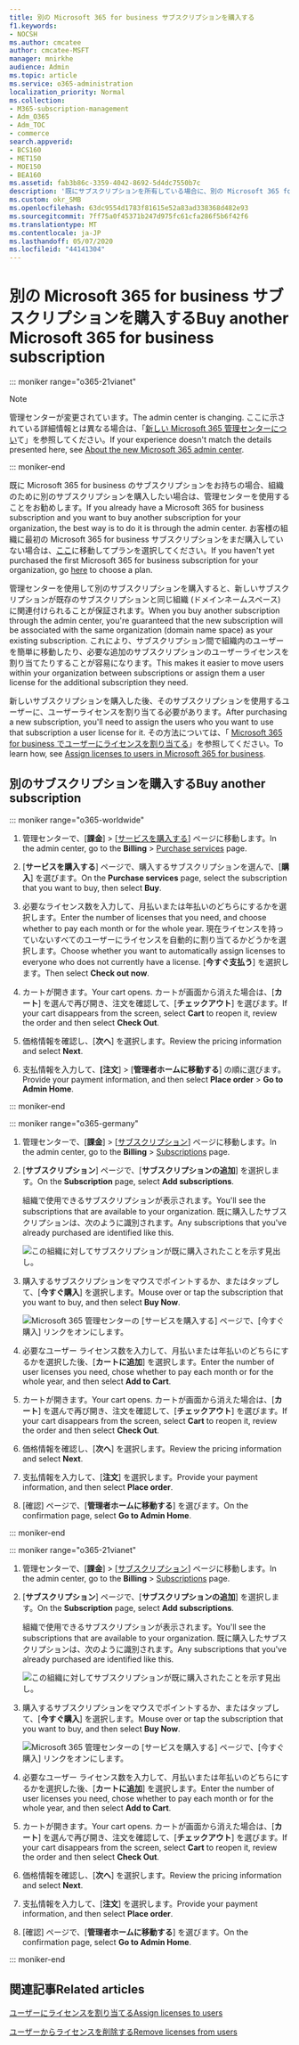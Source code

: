 ```yaml
---
title: 別の Microsoft 365 for business サブスクリプションを購入する
f1.keywords:
- NOCSH
ms.author: cmcatee
author: cmcatee-MSFT
manager: mnirkhe
audience: Admin
ms.topic: article
ms.service: o365-administration
localization_priority: Normal
ms.collection:
- M365-subscription-management
- Adm_O365
- Adm_TOC
- commerce
search.appverid:
- BCS160
- MET150
- MOE150
- BEA160
ms.assetid: fab3b86c-3359-4042-8692-5d4dc7550b7c
description: '既にサブスクリプションを所有している場合に、別の Microsoft 365 for business サブスクリプションをお客様の組織に購入する方法について説明します。 '
ms.custom: okr_SMB
ms.openlocfilehash: 63dc9554d1783f81615e52a83ad338368d482e93
ms.sourcegitcommit: 7ff75a0f45371b247d975fc61cfa286f5b6f42f6
ms.translationtype: MT
ms.contentlocale: ja-JP
ms.lasthandoff: 05/07/2020
ms.locfileid: "44141304"
---
```

# <a name="buy-another-microsoft-365-for-business-subscription"></a><span data-ttu-id="308e8-103">別の Microsoft 365 for business サブスクリプションを購入する</span><span class="sxs-lookup"><span data-stu-id="308e8-103">Buy another Microsoft 365 for business subscription</span></span>

::: moniker range="o365-21vianet"

> [!NOTE]
> <span data-ttu-id="308e8-104">管理センターが変更されています。</span><span class="sxs-lookup"><span data-stu-id="308e8-104">The admin center is changing.</span></span> <span data-ttu-id="308e8-105">ここに示されている詳細情報とは異なる場合は、「[新しい Microsoft 365 管理センターについ](https://docs.microsoft.com/microsoft-365/admin/microsoft-365-admin-center-preview?view=o365-21vianet)て」を参照してください。</span><span class="sxs-lookup"><span data-stu-id="308e8-105">If your experience doesn't match the details presented here, see [About the new Microsoft 365 admin center](https://docs.microsoft.com/microsoft-365/admin/microsoft-365-admin-center-preview?view=o365-21vianet).</span></span>

::: moniker-end

<span data-ttu-id="308e8-106">既に Microsoft 365 for business のサブスクリプションをお持ちの場合、組織のために別のサブスクリプションを購入したい場合は、管理センターを使用することをお勧めします。</span><span class="sxs-lookup"><span data-stu-id="308e8-106">If you already have a Microsoft 365 for business subscription and you want to buy another subscription for your organization, the best way is to do it is through the admin center.</span></span> <span data-ttu-id="308e8-107">お客様の組織に最初の Microsoft 365 for business サブスクリプションをまだ購入していない場合は、[ここ](https://products.office.com/business/compare-office-365-for-business-plans)に移動してプランを選択してください。</span><span class="sxs-lookup"><span data-stu-id="308e8-107">If you haven't yet purchased the first Microsoft 365 for business subscription for your organization, go [here](https://products.office.com/business/compare-office-365-for-business-plans) to choose a plan.</span></span>
  
<span data-ttu-id="308e8-108">管理センターを使用して別のサブスクリプションを購入すると、新しいサブスクリプションが既存のサブスクリプションと同じ組織 (ドメインネームスペース) に関連付けられることが保証されます。</span><span class="sxs-lookup"><span data-stu-id="308e8-108">When you buy another subscription through the admin center, you're guaranteed that the new subscription will be associated with the same organization (domain name space) as your existing subscription.</span></span> <span data-ttu-id="308e8-109">これにより、サブスクリプション間で組織内のユーザーを簡単に移動したり、必要な追加のサブスクリプションのユーザーライセンスを割り当てたりすることが容易になります。</span><span class="sxs-lookup"><span data-stu-id="308e8-109">This makes it easier to move users within your organization between subscriptions or assign them a user license for the additional subscription they need.</span></span>
  
<span data-ttu-id="308e8-110">新しいサブスクリプションを購入した後、そのサブスクリプションを使用するユーザーに、ユーザーライセンスを割り当てる必要があります。</span><span class="sxs-lookup"><span data-stu-id="308e8-110">After purchasing a new subscription, you'll need to assign the users who you want to use that subscription a user license for it.</span></span> <span data-ttu-id="308e8-111">その方法については、「 [Microsoft 365 for business でユーザーにライセンスを割り当てる](../admin/manage/assign-licenses-to-users.md)」を参照してください。</span><span class="sxs-lookup"><span data-stu-id="308e8-111">To learn how, see [Assign licenses to users in Microsoft 365 for business](../admin/manage/assign-licenses-to-users.md).</span></span>
  
## <a name="buy-another-subscription"></a><span data-ttu-id="308e8-112">別のサブスクリプションを購入する</span><span class="sxs-lookup"><span data-stu-id="308e8-112">Buy another subscription</span></span>

::: moniker range="o365-worldwide"


1. <span data-ttu-id="308e8-113">管理センターで、[**課金**] \> [<a href="https://go.microsoft.com/fwlink/p/?linkid=868433" target="_blank">サービスを購入する</a>] ページに移動します。</span><span class="sxs-lookup"><span data-stu-id="308e8-113">In the admin center, go to the **Billing** \> <a href="https://go.microsoft.com/fwlink/p/?linkid=868433" target="_blank">Purchase services</a> page.</span></span>

2. <span data-ttu-id="308e8-114">[**サービスを購入する**] ページで、購入するサブスクリプションを選んで、[**購入**] を選びます。</span><span class="sxs-lookup"><span data-stu-id="308e8-114">On the **Purchase services** page, select the subscription that you want to buy, then select **Buy**.</span></span>

3. <span data-ttu-id="308e8-115">必要なライセンス数を入力して、月払いまたは年払いのどちらにするかを選択します。</span><span class="sxs-lookup"><span data-stu-id="308e8-115">Enter the number of licenses that you need, and choose whether to pay each month or for the whole year.</span></span> <span data-ttu-id="308e8-116">現在ライセンスを持っていないすべてのユーザーにライセンスを自動的に割り当てるかどうかを選択します。</span><span class="sxs-lookup"><span data-stu-id="308e8-116">Choose whether you want to automatically assign licenses to everyone who does not currently have a license.</span></span> <span data-ttu-id="308e8-117">[**今すぐ支払う**] を選択します。</span><span class="sxs-lookup"><span data-stu-id="308e8-117">Then select **Check out now**.</span></span>

4. <span data-ttu-id="308e8-118">カートが開きます。</span><span class="sxs-lookup"><span data-stu-id="308e8-118">Your cart opens.</span></span> <span data-ttu-id="308e8-119">カートが画面から消えた場合は、[**カート**] を選んで再び開き、注文を確認して、[**チェックアウト**] を選びます。</span><span class="sxs-lookup"><span data-stu-id="308e8-119">If your cart disappears from the screen, select **Cart** to reopen it, review the order and then select **Check Out**.</span></span>

5. <span data-ttu-id="308e8-120">価格情報を確認し、[**次へ**] を選択します。</span><span class="sxs-lookup"><span data-stu-id="308e8-120">Review the pricing information and select **Next**.</span></span>

6. <span data-ttu-id="308e8-121">支払情報を入力して、**[注文**] \> [**管理者ホームに移動する**] の順に選びます。</span><span class="sxs-lookup"><span data-stu-id="308e8-121">Provide your payment information, and then select **Place order** \> **Go to Admin Home**.</span></span>

::: moniker-end

::: moniker range="o365-germany"

1. <span data-ttu-id="308e8-122">管理センターで、[**課金**] \> [<a href="https://go.microsoft.com/fwlink/p/?linkid=847745" target="_blank">サブスクリプション</a>] ページに移動します。</span><span class="sxs-lookup"><span data-stu-id="308e8-122">In the admin center, go to the **Billing** \> <a href="https://go.microsoft.com/fwlink/p/?linkid=847745" target="_blank">Subscriptions</a> page.</span></span>

2. <span data-ttu-id="308e8-123">[**サブスクリプション**] ページで、[**サブスクリプションの追加**] を選択します。</span><span class="sxs-lookup"><span data-stu-id="308e8-123">On the **Subscription** page, select **Add subscriptions**.</span></span>

    <span data-ttu-id="308e8-124">組織で使用できるサブスクリプションが表示されます。</span><span class="sxs-lookup"><span data-stu-id="308e8-124">You'll see the subscriptions that are available to your organization.</span></span> <span data-ttu-id="308e8-125">既に購入したサブスクリプションは、次のように識別されます。</span><span class="sxs-lookup"><span data-stu-id="308e8-125">Any subscriptions that you've already purchased are identified like this.</span></span>

    ![この組織に対してサブスクリプションが既に購入されたことを示す見出し。](../media/9e18d31a-24a5-4c64-a71c-fafd4a4feb28.png)
  
3. <span data-ttu-id="308e8-127">購入するサブスクリプションをマウスでポイントするか、またはタップして、[**今すぐ購入**] を選択します。</span><span class="sxs-lookup"><span data-stu-id="308e8-127">Mouse over or tap the subscription that you want to buy, and then select **Buy Now**.</span></span>

    ![Microsoft 365 管理センターの [サービスを購入する] ページで、[今すぐ購入] リンクをオンにします。](../media/f344c0a8-c58f-461d-b8e9-cddbb18f8ee8.png)
  
4. <span data-ttu-id="308e8-129">必要なユーザー ライセンス数を入力して、月払いまたは年払いのどちらにするかを選択した後、[**カートに追加**] を選択します。</span><span class="sxs-lookup"><span data-stu-id="308e8-129">Enter the number of user licenses you need, chose whether to pay each month or for the whole year, and then select **Add to Cart**.</span></span>

5. <span data-ttu-id="308e8-130">カートが開きます。</span><span class="sxs-lookup"><span data-stu-id="308e8-130">Your cart opens.</span></span> <span data-ttu-id="308e8-131">カートが画面から消えた場合は、[**カート**] を選んで再び開き、注文を確認して、[**チェックアウト**] を選びます。</span><span class="sxs-lookup"><span data-stu-id="308e8-131">If your cart disappears from the screen, select **Cart** to reopen it, review the order and then select **Check Out**.</span></span>

6. <span data-ttu-id="308e8-132">価格情報を確認し、[**次へ**] を選択します。</span><span class="sxs-lookup"><span data-stu-id="308e8-132">Review the pricing information and select **Next**.</span></span>

7. <span data-ttu-id="308e8-133">支払情報を入力して、[**注文**] を選択します。</span><span class="sxs-lookup"><span data-stu-id="308e8-133">Provide your payment information, and then select **Place order**.</span></span>

8. <span data-ttu-id="308e8-134">[確認] ページで、[**管理者ホームに移動する**] を選びます。</span><span class="sxs-lookup"><span data-stu-id="308e8-134">On the confirmation page, select **Go to Admin Home**.</span></span>

::: moniker-end

::: moniker range="o365-21vianet"

1. <span data-ttu-id="308e8-135">管理センターで、[**課金**] \> [<a href="https://go.microsoft.com/fwlink/p/?linkid=850626" target="_blank">サブスクリプション</a>] ページに移動します。</span><span class="sxs-lookup"><span data-stu-id="308e8-135">In the admin center, go to the **Billing** \> <a href="https://go.microsoft.com/fwlink/p/?linkid=850626" target="_blank">Subscriptions</a> page.</span></span>

2. <span data-ttu-id="308e8-136">[**サブスクリプション**] ページで、[**サブスクリプションの追加**] を選択します。</span><span class="sxs-lookup"><span data-stu-id="308e8-136">On the **Subscription** page, select **Add subscriptions**.</span></span>

    <span data-ttu-id="308e8-137">組織で使用できるサブスクリプションが表示されます。</span><span class="sxs-lookup"><span data-stu-id="308e8-137">You'll see the subscriptions that are available to your organization.</span></span> <span data-ttu-id="308e8-138">既に購入したサブスクリプションは、次のように識別されます。</span><span class="sxs-lookup"><span data-stu-id="308e8-138">Any subscriptions that you've already purchased are identified like this.</span></span>

    ![この組織に対してサブスクリプションが既に購入されたことを示す見出し。](../media/9e18d31a-24a5-4c64-a71c-fafd4a4feb28.png)
  
3. <span data-ttu-id="308e8-140">購入するサブスクリプションをマウスでポイントするか、またはタップして、[**今すぐ購入**] を選択します。</span><span class="sxs-lookup"><span data-stu-id="308e8-140">Mouse over or tap the subscription that you want to buy, and then select **Buy Now**.</span></span>

    ![Microsoft 365 管理センターの [サービスを購入する] ページで、[今すぐ購入] リンクをオンにします。](../media/f344c0a8-c58f-461d-b8e9-cddbb18f8ee8.png)
  
4. <span data-ttu-id="308e8-142">必要なユーザー ライセンス数を入力して、月払いまたは年払いのどちらにするかを選択した後、[**カートに追加**] を選択します。</span><span class="sxs-lookup"><span data-stu-id="308e8-142">Enter the number of user licenses you need, chose whether to pay each month or for the whole year, and then select **Add to Cart**.</span></span>

5. <span data-ttu-id="308e8-143">カートが開きます。</span><span class="sxs-lookup"><span data-stu-id="308e8-143">Your cart opens.</span></span> <span data-ttu-id="308e8-144">カートが画面から消えた場合は、[**カート**] を選んで再び開き、注文を確認して、[**チェックアウト**] を選びます。</span><span class="sxs-lookup"><span data-stu-id="308e8-144">If your cart disappears from the screen, select **Cart** to reopen it, review the order and then select **Check Out**.</span></span>

6. <span data-ttu-id="308e8-145">価格情報を確認し、[**次へ**] を選択します。</span><span class="sxs-lookup"><span data-stu-id="308e8-145">Review the pricing information and select **Next**.</span></span>

7. <span data-ttu-id="308e8-146">支払情報を入力して、[**注文**] を選択します。</span><span class="sxs-lookup"><span data-stu-id="308e8-146">Provide your payment information, and then select **Place order**.</span></span>

8. <span data-ttu-id="308e8-147">[確認] ページで、[**管理者ホームに移動する**] を選びます。</span><span class="sxs-lookup"><span data-stu-id="308e8-147">On the confirmation page, select **Go to Admin Home**.</span></span>

::: moniker-end

## <a name="related-articles"></a><span data-ttu-id="308e8-148">関連記事</span><span class="sxs-lookup"><span data-stu-id="308e8-148">Related articles</span></span>

[<span data-ttu-id="308e8-149">ユーザーにライセンスを割り当てる</span><span class="sxs-lookup"><span data-stu-id="308e8-149">Assign licenses to users</span></span>](../admin/manage/assign-licenses-to-users.md)
  
[<span data-ttu-id="308e8-150">ユーザーからライセンスを削除する</span><span class="sxs-lookup"><span data-stu-id="308e8-150">Remove licenses from users</span></span>](../admin/manage/remove-licenses-from-users.md)
